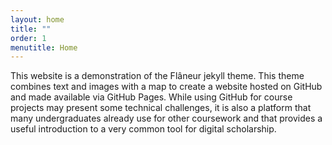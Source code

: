 ```yaml
---
layout: home
title: ""
order: 1
menutitle: Home
---
```

This website is a demonstration of the Flâneur jekyll theme. This theme combines text and images with a map to create a website hosted on GitHub and made available via GitHub Pages. While using GitHub for course projects may present some technical challenges, it is also a platform that many undergraduates already use for other coursework and that provides a useful introduction to a very common tool for digital scholarship.


